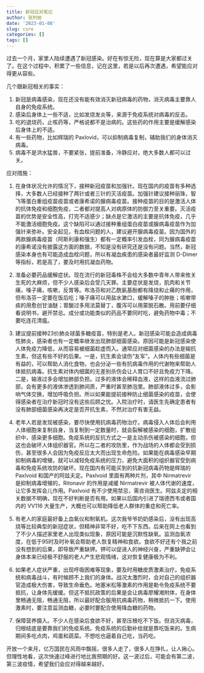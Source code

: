 ```yaml
---
title: 新冠应对笔记
author: 张列弛
date: '2023-01-08'
slug: cure
categories: []
tags: []
---
```

过去一个月，家里人陆续遭遇了新冠感染。好在有惊无险，现在算是大家都过关了。在这个过程中，积累了一些信息，记在这里，若是以后再次遭遇，希望能应对得更从容些。    

几个跟新冠相关的事实：   

1. 新冠是病毒感染，现在还没有能有效消灭新冠病毒的药物，消灭病毒主要靠人自身的免疫系统。   
2. 感染后身体上一些不适，比如发烧发炎等，来源于免疫系统对病毒的反击。   
3. 吃的退烧药，止咳药等，严格说都不是治病的。这些药的作用主要是缓解感染后身体上的不适。   
4. 有一些药物，比如辉瑞的 Paxlovid，可以抑制病毒复制，辅助我们的身体消灭病毒。     
5. 病毒不是洪水猛兽，不要紧张，提前准备，冷静应对，绝大多数人都可以过关。      

应对措施：   

1. 在身体状况允许的情况下，接种新冠疫苗和加强针。现在国内的疫苗有多种选择，大多数人已经接种了两针或者三针的灭活疫苗。加强针建议接种丽珠，智飞等蛋白重组疫苗疫苗或者康希诺的腺病毒疫苗。接种疫苗的目的是激活人体的抗体免疫和细胞免疫，二者都对提高人对病原体的防御力至关重要。灭活疫苗的优势是安全性高，打完不适感少；缺点是它激活的主要是抗体免疫，几乎不能激活细胞免疫。这个缺陷可以通过接种重组蛋白疫苗或腺病毒疫苗作为加强针来弥补。安全起见，有血栓问题的人，建议避开腺病毒疫苗。因为国外的两款腺病毒疫苗（阿斯利康和强生）都有一定概率引发血栓，同为腺病毒疫苗的康希诺没有披露这方面的数据，不知是没有研究还是没有问题。当然，新冠感染本身也有可能造成血栓问题，所以有凝血疾患的感染者最好监测 D-Dimer 等指标，若是高了，要及时用抗凝血药物。         

2. 准备必要药品缓解症状。现在流行的新冠毒株不会给大多数中青年人带来攸关生死的大麻烦，但不少人感染后会受几天罪。主要症状是发烧，肌肉和关节痛，嗓子痛，咳嗽，反胃等。布洛芬和对乙酰氨基酚都有降烧和止痛的作用，但布洛芬一定要在饭后吃；嗓子痛可以用盐水漱口，缓解嗓子的肿胀；咳嗽带痰的用愈创甘油醚；胃酸过多用法莫替丁，腹泻可以用蒙脱石散。用前要仔细看说明书，避开禁忌。成分或功能类似的药品不要同时吃，避免药物中毒；不要吃连花清瘟。       

3. 建议提前接种23价肺炎球菌多糖疫苗，特别是老人。新冠感染可能会造成病毒性肺炎，感染者也有一定概率继发出现肺部细菌感染。原因可能是新冠感染使人体免疫力降低，从而容易被细菌趁虚而入。通常应对细菌感染的办法是输抗生素，但这有些不好的后果。一是，抗生素会误伤“友军”。人体内有些细菌是有益的，可以帮助人消化食物，也会分泌一些有抗病毒作用的代谢物来帮助人体抵抗病毒。抗生素对体内细菌的无差别杀伤会让人胃口不好且免疫力下降。二是，输液过多会增加肺部负担。过多的液体会稀释血液，这样的血液流过肺部，会有更多的液体渗透到肺间质，严重时甚至肺泡里。肺部液体过多，会影响气体交换，增加呼吸负担。所以如果能提前接种防止细菌感染的疫苗，会使得感染者在治疗新冠时没有这些后顾之忧。入院治疗时，请医生先确定患者有没有肺部细菌感染再决定是否开抗生素，不然对治疗有害无益。   

4. 老年人若是发现被感染，要尽快使用抗病毒药物治疗。病毒侵入人体后会利用人体细胞来复制自身，当复制到一定数量时，就会裂解被感染的细胞，扩散组织中，感染更多细胞。免疫系统的反抗方式之一是主动杀伤被感染的细胞，但这也会破坏人体组织器官。所以在二者的攻防里，作为战场的人体都会受到损伤，甚至很多人会因为免疫反应太大而出现生命危险。如果能在病毒感染早期抑制病毒的增殖，就可以减轻免疫系统的压力，避免大面积的组织器官受到病毒和免疫系统攻防的破坏。现在国内有可能买到的抗新冠病毒药物是辉瑞的 Paxlvoid 和国产的阿兹夫定。Paxlvoid 里面有两种片剂，其中 Nirmatrevir 是抑制病毒增殖的，Ritonavir 的作用是减缓 Nirmatrevir 被人体代谢的速度，让它多发挥会儿作用。Paxlvoid 有不少使用禁忌，需咨询医生。阿兹夫定的相关数据不明确，现在不好判断是否有用。如果以后国内引进了瑞德西韦或者国内的 VV116 大量生产，大概也可以帮助降低老人群体的重症和死亡率。   

5. 有老人的家庭最好备上血氧仪和制氧机。这次我爷爷奶奶感染后，没有出现高烧等比较典型的新冠症状，但精神非常不好，吃不下东西。后来在网上也看到了不少人描述家里老人出现类似现象，原因可能是沉默性缺氧。监测血氧浓度，在低于95时及时补氧会帮助老人恢复精神和食欲。食欲不好还有个我之前没有想到的后果，即导致严重缺钾。钾可以促进人的神经兴奋，严重缺钾会让身体本来已经极不舒服的老人产生悲观情绪，这对恢复健康极为不利。   

6. 如果老人症状严重，出现呼吸困难等现象，要及时用糖皮质激素治疗。免疫系统和病毒战斗，有时候顾不上我们的身体。战况太激烈时，会对自己的组织器官造成极大伤害，导致生命垂危。地塞米松等激素的作用是勒令免疫系统不要抵抗，让身体先缓缓。但这不抵抗政策的后果是会让病毒廖耀湘附体，在身体里畅通无阻，畅通无阻，所以最好配合服用抗病毒药物，稍微抵抗一下。使用激素时，要注意监测血糖，必要时要配合使用降血糖的药物。   

7. 保障营养摄入。不少人在感染后食欲不好，甚至压根吃不下饭。但消灭病毒，归根结底是要靠我们的免疫系统。免疫系统的后勤补给就是靠吃饭来的。生病期间多吃点肉，鸡蛋和蔬菜。不想吃也逼着自己吃，当药吃。   

开放一个来月，亿万国民在风雨中飘摇，很多人走了，很多人在挣扎，让人揪心。但理性地看，这次快速过峰进行地比我预期的好。这一波过后，可能会有第二波，第三波疫情，希望我们会应对得越来越好。   




















   

